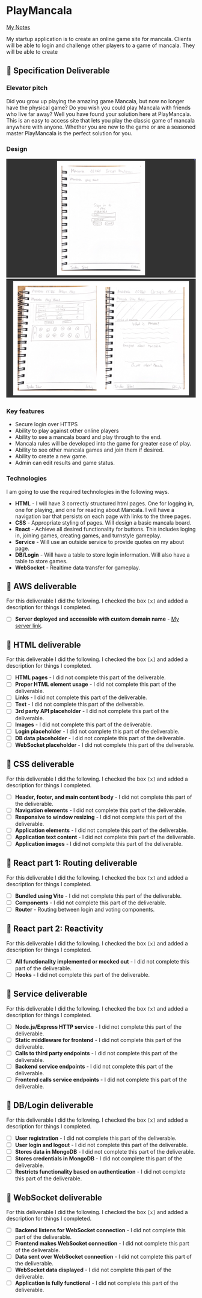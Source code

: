 # PlayMancala

[My Notes](notes.md)

My startup application is to create an online game site for mancala. Clients will be able to login and challenge other players to a game of mancala. They will be able to create 

## 🚀 Specification Deliverable

### Elevator pitch

Did you grow up playing the amazing game Mancala, but now no longer have the physical game? Do you wish you could play Mancala with friends who live far away? Well you have found your solution here at PlayMancala. This is an easy to access site that lets you play the classic game of mancala anywhere with anyone. Whether you are new to the game or are a seasoned master PlayMancala is the perfect solution for you.

### Design

![Login Design.](Resources/login.png)
![Play and About Design.](Resources/play-about.png)

### Key features

- Secure login over HTTPS
- Ability to play against other online players
- Ability to see a mancala board and play through to the end.
- Mancala rules will be developed into the game for greater ease of play.
- Ability to see other mancala games and join them if desired.
- Ability to create a new game.
- Admin can edit results and game status.

### Technologies

I am going to use the required technologies in the following ways.

- **HTML** - I will have 3 correctly structured html pages. One for logging in, one for playing, and one for reading about Mancala. I will have a navigation bar that persists on each page with links to the three pages.
- **CSS** - Appropriate styling of pages. Will design a basic mancala board.
- **React** - Achieve all desired functionality for buttons. This includes loging in, joining games, creating games, and turnstyle gameplay.
- **Service** - Will use an outside service to provide quotes on my about page.
- **DB/Login** - Will have a table to store login information. Will also have a table to store games.
- **WebSocket** - Realtime data transfer for gameplay.

## 🚀 AWS deliverable

For this deliverable I did the following. I checked the box `[x]` and added a description for things I completed.

- [ ] **Server deployed and accessible with custom domain name** - [My server link](https://yourdomainnamehere.click).

## 🚀 HTML deliverable

For this deliverable I did the following. I checked the box `[x]` and added a description for things I completed.

- [ ] **HTML pages** - I did not complete this part of the deliverable.
- [ ] **Proper HTML element usage** - I did not complete this part of the deliverable.
- [ ] **Links** - I did not complete this part of the deliverable.
- [ ] **Text** - I did not complete this part of the deliverable.
- [ ] **3rd party API placeholder** - I did not complete this part of the deliverable.
- [ ] **Images** - I did not complete this part of the deliverable.
- [ ] **Login placeholder** - I did not complete this part of the deliverable.
- [ ] **DB data placeholder** - I did not complete this part of the deliverable.
- [ ] **WebSocket placeholder** - I did not complete this part of the deliverable.

## 🚀 CSS deliverable

For this deliverable I did the following. I checked the box `[x]` and added a description for things I completed.

- [ ] **Header, footer, and main content body** - I did not complete this part of the deliverable.
- [ ] **Navigation elements** - I did not complete this part of the deliverable.
- [ ] **Responsive to window resizing** - I did not complete this part of the deliverable.
- [ ] **Application elements** - I did not complete this part of the deliverable.
- [ ] **Application text content** - I did not complete this part of the deliverable.
- [ ] **Application images** - I did not complete this part of the deliverable.

## 🚀 React part 1: Routing deliverable

For this deliverable I did the following. I checked the box `[x]` and added a description for things I completed.

- [ ] **Bundled using Vite** - I did not complete this part of the deliverable.
- [ ] **Components** - I did not complete this part of the deliverable.
- [ ] **Router** - Routing between login and voting components.

## 🚀 React part 2: Reactivity

For this deliverable I did the following. I checked the box `[x]` and added a description for things I completed.

- [ ] **All functionality implemented or mocked out** - I did not complete this part of the deliverable.
- [ ] **Hooks** - I did not complete this part of the deliverable.

## 🚀 Service deliverable

For this deliverable I did the following. I checked the box `[x]` and added a description for things I completed.

- [ ] **Node.js/Express HTTP service** - I did not complete this part of the deliverable.
- [ ] **Static middleware for frontend** - I did not complete this part of the deliverable.
- [ ] **Calls to third party endpoints** - I did not complete this part of the deliverable.
- [ ] **Backend service endpoints** - I did not complete this part of the deliverable.
- [ ] **Frontend calls service endpoints** - I did not complete this part of the deliverable.

## 🚀 DB/Login deliverable

For this deliverable I did the following. I checked the box `[x]` and added a description for things I completed.

- [ ] **User registration** - I did not complete this part of the deliverable.
- [ ] **User login and logout** - I did not complete this part of the deliverable.
- [ ] **Stores data in MongoDB** - I did not complete this part of the deliverable.
- [ ] **Stores credentials in MongoDB** - I did not complete this part of the deliverable.
- [ ] **Restricts functionality based on authentication** - I did not complete this part of the deliverable.

## 🚀 WebSocket deliverable

For this deliverable I did the following. I checked the box `[x]` and added a description for things I completed.

- [ ] **Backend listens for WebSocket connection** - I did not complete this part of the deliverable.
- [ ] **Frontend makes WebSocket connection** - I did not complete this part of the deliverable.
- [ ] **Data sent over WebSocket connection** - I did not complete this part of the deliverable.
- [ ] **WebSocket data displayed** - I did not complete this part of the deliverable.
- [ ] **Application is fully functional** - I did not complete this part of the deliverable.
